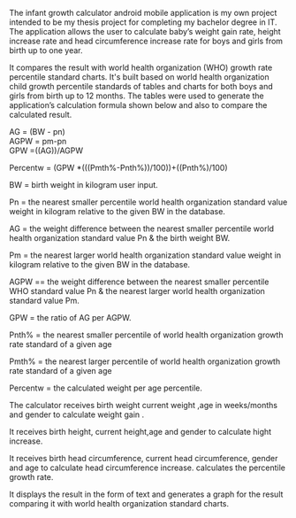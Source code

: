 The infant growth calculator android mobile application is my own project intended to be my thesis project for completing my bachelor degree in IT.
The application allows the user to calculate baby’s weight gain rate, height increase rate and head circumference increase rate for boys and girls from birth up to one year.


It compares the result with world health organization (WHO) growth rate percentile standard charts. 
It's built based on world health organization child growth percentile standards of tables and charts for both boys and girls from birth up to 12 months. The tables were used to generate the application’s calculation formula shown below and also to compare the calculated result.


AG = (BW - pn)							             
AGPW = pm-pn							              
GPW =((AG))/AGPW   

Percentw = (GPW *(((Pmth%-Pnth%))/100))+((Pnth%)/100)		 
 
BW = birth weight in kilogram user input.

Pn = the nearest smaller percentile world health organization standard value weight in kilogram relative to the given BW in the database.

AG = the weight difference between the nearest smaller percentile world health organization standard value Pn & the birth weight BW.

Pm = the nearest larger world health organization standard value weight in kilogram relative to the given BW in the database.

AGPW == the weight difference between the nearest smaller percentile WHO standard value Pn & the nearest larger world health 
organization standard value Pm.

GPW = the ratio of AG per AGPW.

Pnth% = the nearest smaller percentile of world health organization growth rate standard of a given age 

Pmth% = the nearest larger percentile of world health organization growth rate standard of a given age 

Percentw = the calculated weight per age percentile.



The calculator receives birth weight  current weight ,age in weeks/months and gender to calculate weight gain .

It receives birth height, current height,age and gender to calculate hight increase.

It receives birth head circumference, current head circumference, gender and age to calculate head circumference increase.
calculates the percentile growth rate. 

It displays the result in the form of text and generates a graph  for the result comparing it with  world health organization standard charts.
